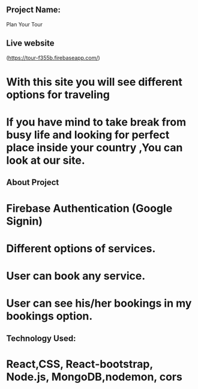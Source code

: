 ## Project Name:
Plan Your Tour
## Live website 
(https://tour-f355b.firebaseapp.com/)
# With this site you will see different options for traveling
# If you have mind to take break from busy life and looking for perfect place inside your country ,You can look at our site.
## About Project
# Firebase Authentication (Google Signin)
# Different options of services.
# User can book any service.
# User can see his/her bookings in my bookings option.
## Technology Used:
#  React,CSS, React-bootstrap, Node.js, MongoDB,nodemon, cors

 